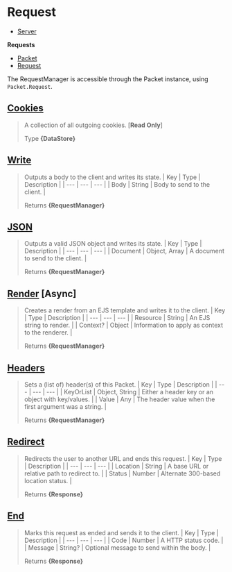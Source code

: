 
# Request

* [Server](https://github.com/ServerfulArch/Core/blob/master/Documentation/Server.md)

**Requests**
* [Packet](https://github.com/ServerfulArch/Core/blob/master/Documentation/Packet.md)
* [Request](https://github.com/ServerfulArch/Core/blob/master/Documentation/Request.md)



The RequestManager is accessible through the Packet instance, using `Packet.Request`.

## [Cookies](https://github.com/ServerfulArch/Core/blob/master/lib/Managers/Request.js#L22)
> A collection of all outgoing cookies. [**Read Only**]
>
> Type **{DataStore}**

## [Write](https://github.com/ServerfulArch/Core/blob/master/lib/Managers/Request.js#L38)
> Outputs a body to the client and writes its state.
> | Key | Type | Description |
> | --- | --- | --- |
> | Body | String | Body to send to the client. |
>
> Returns **{RequestManager}** 

## [JSON](https://github.com/ServerfulArch/Core/blob/master/lib/Managers/Request.js#L55)
> Outputs a valid JSON object and writes its state.
> | Key | Type | Description |
> | --- | --- | --- |
> | Document | Object, Array | A document to send to the client. |
>
> Returns **{RequestManager}** 

## [Render](https://github.com/ServerfulArch/Core/blob/master/lib/Managers/Request.js#L65) [**Async**]
> Creates a render from an EJS template and writes it to the client.
> | Key | Type | Description |
> | --- | --- | --- |
> | Resource | String | An EJS string to render. |
> | Context? | Object | Information to apply as context to the renderer. |
>
> Returns **{RequestManager}** 

## [Headers](https://github.com/ServerfulArch/Core/blob/master/lib/Managers/Request.js#L85)
> Sets a (list of) header(s) of this Packet.
> | Key | Type | Description |
> | --- | --- | --- |
> | KeyOrList | Object, String | Either a header key or an object with key/values. |
> | Value | Any | The header value when the first argument was a string. |
>
> Returns **{RequestManager}** 

## [Redirect](https://github.com/ServerfulArch/Core/blob/master/lib/Managers/Request.js#L127)
> Redirects the user to another URL and ends this request.
> | Key | Type | Description |
> | --- | --- | --- |
> | Location | String | A base URL or relative path to redirect to. |
> | Status | Number | Alternate 300-based location status. |
>
> Returns **{Response}** 

## [End](https://github.com/ServerfulArch/Core/blob/master/lib/Managers/Request.js#L138)
> Marks this request as ended and sends it to the client.
> | Key | Type | Description |
> | --- | --- | --- |
> | Code | Number | A HTTP status code. |
> | Message | String? | Optional message to send within the body. |
>
> Returns **{Response}** 
